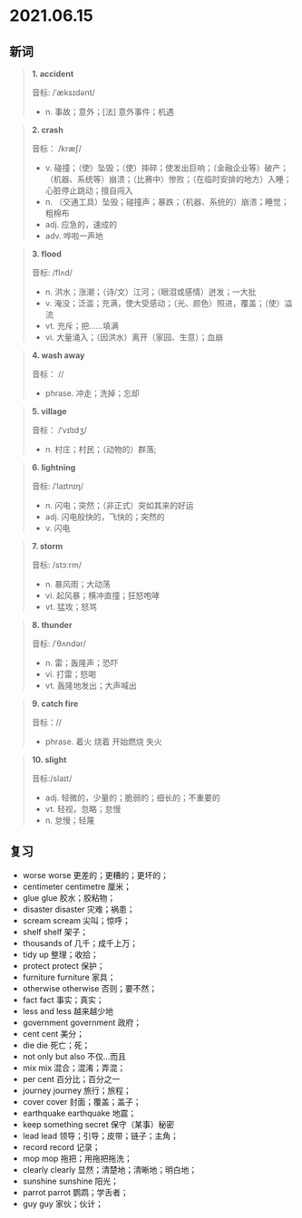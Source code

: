 # 2021.06.15

## 新词

> **1. accident**
>
> 音标:  /ˈæksɪdənt/
>
> - n. 事故；意外；[法] 意外事件；机遇



> **2. crash** 
> 
> 音标： /kræʃ/
>
> - v. 碰撞；（使）坠毁；（使）摔碎；使发出巨响；（金融企业等）破产；（机器、系统等）崩溃；（比赛中）惨败；（在临时安排的地方）入睡；心脏停止跳动；擅自闯入
> - n. （交通工具）坠毁；碰撞声；暴跌；（机器、系统的）崩溃；睡觉；粗棉布
> - adj. 应急的，速成的
> - adv. 哗啦一声地




> **3. flood**
>
> 音标:  /flʌd/
>
> - n. 洪水；涨潮；（诗/文）江河；（眼泪或感情）迸发；一大批
> - v. 淹没；泛滥；充满，使大受感动；（光、颜色）照进，覆盖；（使）溢流
> - vt. 充斥；把……填满
> - vi. 大量涌入；（因洪水）离开（家园、生意）；血崩



> **4. wash away**
>
> 音标： //
>
> - phrase. 冲走；洗掉；忘却




> **5. village**
>
> 音标： /ˈvɪlɪdʒ/
>
> - n. 村庄；村民；（动物的）群落;




> **6. lightning**
>
> 音标:  /ˈlaɪtnɪŋ/
>
> - n. 闪电；突然；（非正式）突如其来的好运
> - adj. 闪电般快的，飞快的；突然的
> - v. 闪电


> **7. storm** 
>
> 音标: /stɔːrm/
>
> - n. 暴风雨；大动荡
> - vi. 起风暴；横冲直撞；狂怒咆哮
> - vt. 猛攻；怒骂



> **8. thunder**
>
> 音标:  /ˈθʌndər/
>
> - n. 雷；轰隆声；恐吓
> - vi. 打雷；怒喝
> - vt. 轰隆地发出；大声喊出




> **9. catch fire**
>
> 音标：//
>
> - phrase. 着火 烧着 开始燃烧 失火


> **10. slight**
>
> 音标:/slaɪt/ 
>
> - adj. 轻微的，少量的；脆弱的；细长的；不重要的
> - vt. 轻视，忽略；怠慢
> - n. 怠慢；轻蔑




## 复习

- worse worse 更差的；更糟的；更坏的；
- centimeter centimetre 厘米；
- glue glue 胶水；胶粘物；
- disaster disaster 灾难；祸患；
- scream scream 尖叫；惊呼；
- shelf shelf 架子；
- thousands of 几千；成千上万；
- tidy up 整理；收拾；
- protect protect 保护；
- furniture furniture 家具；
- otherwise otherwise 否则；要不然；
- fact fact 事实；真实；
- less and less 越来越少地
- government government 政府；
- cent cent 美分；
- die die 死亡；死；
- not only but also 不仅...而且
- mix mix 混合；混淆；弄混；
- per cent 百分比；百分之一
- journey journey 旅行；旅程；
- cover cover 封面；覆盖；盖子；
- earthquake earthquake 地震；
- keep something secret 保守（某事）秘密
- lead lead 领导；引导；皮带；链子；主角；
- record record 记录；
- mop mop 拖把；用拖把拖洗；
- clearly clearly 显然；清楚地；清晰地；明白地；
- sunshine sunshine 阳光；
- parrot parrot 鹦鹉；学舌者；
- guy guy 家伙；伙计；


